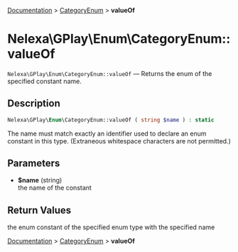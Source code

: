[Documentation](../../README.md) > [CategoryEnum](README.md) > **valueOf**

# Nelexa\GPlay\Enum\CategoryEnum::valueOf
`Nelexa\GPlay\Enum\CategoryEnum::valueOf` — Returns the enum of the specified constant name.

## Description
```php
Nelexa\GPlay\Enum\CategoryEnum::valueOf ( string $name ) : static
```
The name must match exactly an identifier used to declare an enum constant
in this type. (Extraneous whitespace characters are not permitted.)

## Parameters
* **$name** (string)  
the name of the constant

## Return Values
the enum constant of the specified enum type with the specified name

[Documentation](../../README.md) > [CategoryEnum](README.md) > **valueOf**

